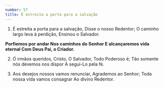 ```yaml
---
number: 57
title: É estreita a porta para a salvação
---
```


1. É estreita a porta para a salvação,
  Disse o nosso Redentor;
  O caminho largo leva à perdição,
  Ensinou o Salvador.

  __Porfiemos por andar
  Nos caminhos do Senhor
  E alcançaremos vida eternal
  Com Deus Pai, o Criador.__

2. Ó irmãos queridos, Cristo,
  O Salvador, Todo Poderoso é;
  Tão somente nós devemos nos dispor
  A segui-Lo pela fé.

3. Aos desejos nossos vamos renunciar,
  Agrademos ao Senhor;
  Toda nossa vida vamos consagrar
  Ao divino Redentor.
